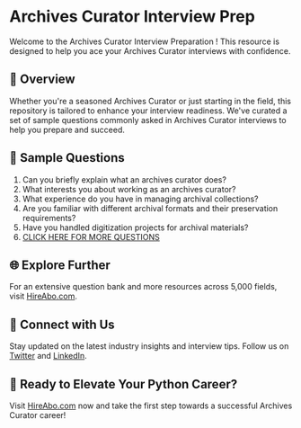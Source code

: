 # Archives Curator Interview Prep

Welcome to the Archives Curator Interview Preparation ! This resource is designed to help you ace your Archives Curator interviews with confidence.

## 🚀 Overview

Whether you're a seasoned Archives Curator or just starting in the field, this repository is tailored to enhance your interview readiness. We've curated a set of sample questions commonly asked in Archives Curator interviews to help you prepare and succeed.

## 📝 Sample Questions

1. Can you briefly explain what an archives curator does?
2. What interests you about working as an archives curator?
3. What experience do you have in managing archival collections?
4. Are you familiar with different archival formats and their preservation requirements?
5. Have you handled digitization projects for archival materials?
6. [CLICK HERE FOR MORE QUESTIONS](https://hireabo.com/job/18_2_22/Archives%20Curator)

## 🌐 Explore Further

For an extensive question bank and more resources across 5,000 fields, visit [HireAbo.com](https://www.hireabo.com).

## 📱 Connect with Us

Stay updated on the latest industry insights and interview tips. Follow us on [Twitter](https://twitter.com/hireabo) and [LinkedIn](https://www.linkedin.com/in/hire-abo-3609972a8/).

## 🚀 Ready to Elevate Your Python Career?

Visit [HireAbo.com](https://www.hireabo.com) now and take the first step towards a successful Archives Curator career!
